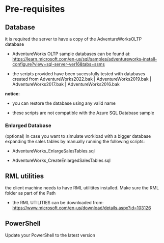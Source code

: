 
# Pre-requisites

## Database

it is required the server to have a copy of the AdventureWorksOLTP database

* AdventureWorks OLTP sample databases can be found at: https://learn.microsoft.com/en-us/sql/samples/adventureworks-install-configure?view=sql-server-ver16&tabs=ssms 

* the scripts provided have been sucessfully tested with databases created from AdventureWorks2022.bak |  AdventureWorks2019.bak |  AdventureWorks2017.bak |  AdventureWorks2016.bak

**notice:**

* you can restore the database using any valid name

* these scripts are not compatible with the Azure SQL Database sample

### Enlarged Database

(optional) In case you want to simulate workload with a bigger database  expanding the sales tables by manually running the following scripts:

* AdventureWorks_EnlargeSalesTables.sql

* AdventureWorks_CreateEnlargedSalesTables.sql

## RML utilities

the client machine needs to have RML utilitites installed. Make sure the RML folder as part of the Path

* the RML UTILITIES can be downloaded from: https://www.microsoft.com/en-us/download/details.aspx?id=103126

## PowerShell

Update your PowerShell to the latest version